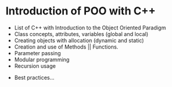 # Introduction of POO with C++
- List of C++ with Introduction to the Object Oriented Paradigm
- Class concepts, attributes, variables (global and local)
- Creating objects with allocation (dynamic and static)
- Creation and use of Methods || Functions.
- Parameter passing
- Modular programming
- Recursion usage
+ Best practices...
